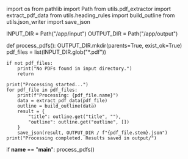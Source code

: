 import os
from pathlib import Path
from utils.pdf_extractor import extract_pdf_data
from utils.heading_rules import build_outline
from utils.json_writer import save_json

INPUT_DIR = Path("/app/input")
OUTPUT_DIR = Path("/app/output")

def process_pdfs():
    OUTPUT_DIR.mkdir(parents=True, exist_ok=True)
    pdf_files = list(INPUT_DIR.glob("*.pdf"))

    if not pdf_files:
        print("No PDFs found in input directory.")
        return

    print("Processing started...")
    for pdf_file in pdf_files:
        print(f"Processing: {pdf_file.name}")
        data = extract_pdf_data(pdf_file)
        outline = build_outline(data)
        result = {
            "title": outline.get("title", ""),
            "outline": outline.get("outline", [])
        }
        save_json(result, OUTPUT_DIR / f"{pdf_file.stem}.json")
    print("Processing completed. Results saved in output/")

if __name__ == "__main__":
    process_pdfs()
